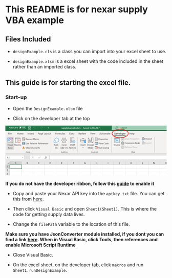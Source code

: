 # This README is for nexar supply VBA example

## Files Included

* `designExample.cls` is a class you can import into your excel sheet to use.

* `designExample.xlsm` is a excel sheet with the code included in the sheet rather than an imported class.

## This guide is for starting the excel file.

### Start-up 

* Open the `DesignExample.xlsm` file

* Click on the developer tab at the top

![](images/developerRibbon.png?raw=true)

**If you do not have the developer ribbon, follow this [guide](https://support.microsoft.com/en-gb/office/show-the-developer-tab-e1192344-5e56-4d45-931b-e5fd9bea2d45#:~:text=On%20the%20File%20tab%2C%20go,select%20the%20Developer%20check%20box) to enable it**

* Copy and paste your Nexar API key into the `apikey.txt` file. You can get this from [here](https://portal.nexar.com/).

* Then click `Visual Basic` and open `Sheet1(Sheet1)`. This is where the code for getting supply data lives.

* Change the `filePath` variable to the location of this file.

**Make sure you have JsonConverter module installed, if you dont you can find a link [here](https://github.com/VBA-tools/VBA-JSON). When in Visual Basic, click Tools, then references and enable Microsoft Script Runtime**

* Close Visual Basic.

* On the excel sheet, on the developer tab, click `macros` and run `Sheet1.runDesignExample`.